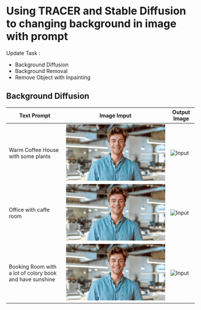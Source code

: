 # Using TRACER and Stable Diffusion to changing background in image with prompt

Update Task :

- Background Diffusion
- Background Removal
- Remove Object with Inpainting

## Background Diffusion

| Text Prompt | Image Imput | Output Image |
|-------------|-------------|--------------|
| Warm Coffee House with some plants | ![Input](BackGroundChanging/Image/photographers-1(1)(1).png) | ![Input](BackGroundChanging/Image/output.png)|
| Office with caffe room | ![Input](BackGroundChanging/Image/photographers-1(1)(1).png) | ![Input](BackGroundChanging/Image/Untitled.png) |
| Booking Room with a lot of colory book and have sunshine | ![Input](BackGroundChanging/Image/photographers-1(1)(1).png) | ![Input](BackGroundChanging/Image/BookBook.png) |
